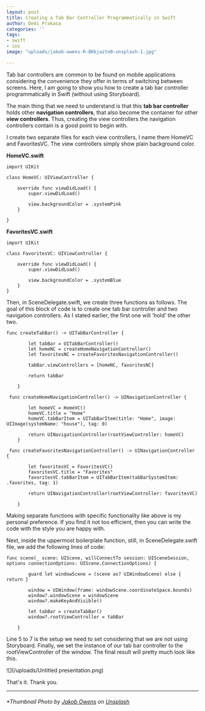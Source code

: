 ```yaml
---
layout: post
title: Creating a Tab Bar Controller Programmatically in Swift
author: Dedi Prakasa
categories: ''
tags:
- swift
- ios
image: "uploads/jakob-owens-R-8Kkjaztn0-unsplash-1.jpg"

---
```

Tab bar controllers are common to be found on mobile applications considering the convenience they offer in terms of switching between screens. Here, I am going to show you how to create a tab bar controller programmatically in Swift (without using Storyboard).

The main thing that we need to understand is that this **tab bar controller** holds other **navigation controllers**, that also become the container for other **view controllers**. Thus, creating the view controllers the navigation controllers contain is a good point to begin with.

I create two separate files for each view controllers, I name them HomeVC and FavoritesVC. The view controllers simply show plain background color.

**HomeVC.swift**

    import UIKit
    
    class HomeVC: UIViewController {
    
        override func viewDidLoad() {
            super.viewDidLoad()
            
            view.backgroundColor = .systemPink
        }
    
    }

**FavoritesVC.swift**

    import UIKit
    
    class FavoritesVC: UIViewController {
    
        override func viewDidLoad() {
            super.viewDidLoad()
    
            view.backgroundColor = .systemBlue
        }
    }

Then, in SceneDelegate.swift, we create three functions as follows. The goal of this block of code is to create one tab bar controller and two navigation controllers. As I stated earlier, the first one will 'hold' the other two.

    func createTabBar() -> UITabBarController {
            
            let tabBar = UITabBarController()
            let homeNC = createHomeNavigationController()
            let favoritesNC = createFavoritesNavigationController()
            
            tabBar.viewControllers = [homeNC, favoritesNC]
            
            return tabBar
             
        }
        
     func createHomeNavigationController() -> UINavigationController {
            
            let homeVC = HomeVC()
            homeVC.title = "Home"
            homeVC.tabBarItem = UITabBarItem(title: "Home", image: UIImage(systemName: "house"), tag: 0)
            
            return UINavigationController(rootViewController: homeVC)
        }
        
     func createFavoritesNavigationController() -> UINavigationController {
            
            let favoritesVC = FavoritesVC()
            favoritesVC.title = "Favorites"
            favoritesVC.tabBarItem = UITabBarItem(tabBarSystemItem: .favorites, tag: 1)
            
            return UINavigationController(rootViewController: favoritesVC)
            
        }

Making separate functions with specific functionality like above is my personal preference. If you find it not too efficient, then you can write the code with the style you are happy with.

Next, inside the uppermost boilerplate function, still, in SceneDelegate.swift file, we add the following lines of code:

    func scene(_ scene: UIScene, willConnectTo session: UISceneSession, options connectionOptions: UIScene.ConnectionOptions) {
            
            guard let windowScene = (scene as? UIWindowScene) else { return }
            
            window = UIWindow(frame: windowScene.coordinateSpace.bounds)
            window?.windowScene = windowScene
            window?.makeKeyAndVisible()
            
            let tabBar = createTabBar()
            window?.rootViewController = tabBar
            
        }

Line 5 to 7 is the setup we need to set considering that we are not using Storyboard. Finally, we set the instance of our tab bar controller to the rootViewController of the window. The final result will pretty much look like this.

![](/uploads/Untitled presentation.png)

That's it. Thank you.

***

###### *Thumbnail Photo by [Jakob Owens](https://unsplash.com/@jakobowens1?utm_source=unsplash&utm_medium=referral&utm_content=creditCopyText) on [Unsplash](https://unsplash.com/s/photos/app-iphone?utm_source=unsplash&utm_medium=referral&utm_content=creditCopyText)
